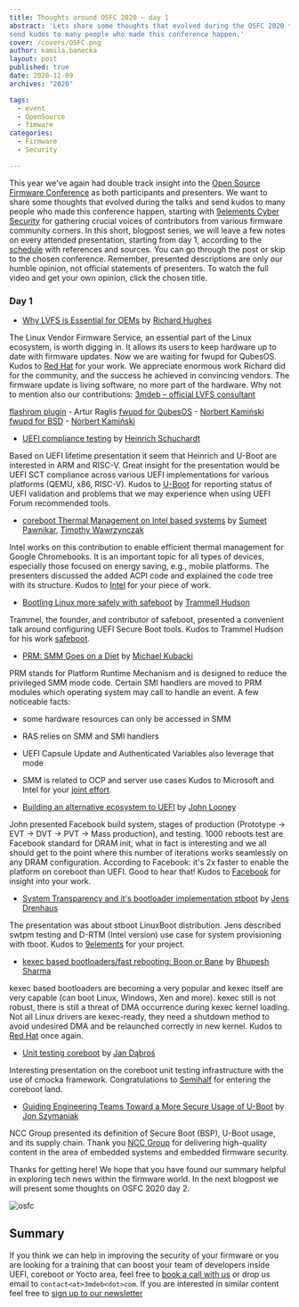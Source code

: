 ```yaml
---
title: Thoughts around OSFC 2020 – day 1
abstract: 'Lets share some thoughts that evolved during the OSFC 2020 talks and
send kudos to many people who made this conference happen.'
cover: /covers/OSFC.png
author: kamila.banecka
layout: post
published: true
date: 2020-12-09
archives: "2020"

tags:
  - event
  - OpenSource
  - fimware
categories:
  - Firmware
  - Security

---
```

This year we've again had double track insight into the [Open Source Firmware
Conference](https://osfc.io/) as both participants and presenters. We want to
share some thoughts that evolved during the talks and send kudos to many people
who made this conference happen, starting with [9elements Cyber
Security](https://9esec.io) for gathering crucial voices of contributors from
various firmware community corners. In this short, blogpost series, we will
leave a few notes on every attended presentation, starting from day 1, according
to the [schedule](https://cfp.osfc.io/osfc2020/schedule/) with references and
sources. You can go through the post or skip to the chosen conference. Remember,
presented descriptions are only our humble opinion, not official statements of
presenters. To watch the full video and get your own opinion, click the chosen
title.  

### Day 1

* [Why LVFS is Essential for OEMs](https://vimeo.com/488137809) by [Richard Hughes](https://twitter.com/hughsient)

The Linux Vendor Firmware Service, an essential part of the Linux ecosystem, is
worth digging in. It allows its users to keep hardware up to date with firmware
updates. Now we are waiting for fwupd for QubesOS. Kudos to [Red
Hat](https://2019.osfc.io/uploads/talk/paper/9/Introducing_the_Linux_vendor_Firmware_service.pdf)
for your work. We appreciate enormous work Richard did for the community, and
the success he achieved in convincing vendors. The firmware update is living
software, no more part of the hardware. Why not to mention also our contributions: [3mdeb – official LVFS consultant](https://fwupd.org/lvfs/docs/consulting)

[flashrom plugin](https://opensource.3mdeb.com/projects/fwupd.html) - Artur Raglis
[fwupd for QubesOS](https://github.com/3mdeb/qubes-fwupd) - [Norbert Kamiński](https://twitter.com/asiderr/)
[fwupd for BSD](https://github.com/3mdeb/qubes-fwupd) - [Norbert Kamiński](https://twitter.com/asiderr/)

* [UEFI compliance testing](https://vimeo.com/488138727) by [Heinrich Schuchardt](https://cfp.osfc.io/osfc2020/speaker/RXDBSA/)

Based on UEFI lifetime presentation it seem that Heinrich and U-Boot are
interested in ARM and RISC-V. Great insight for the presentation would be UEFI
SCT compliance across various UEFI implementations for various platforms (QEMU,
x86, RISC-V). Kudos to [U-Boot](https://github.com/u-boot/u-boot) for reporting
status of UEFI validation and problems that we may experience when using UEFI
Forum recommended tools.

* [coreboot Thermal Management on Intel based systems](https://vimeo.com/488143663) by [Sumeet Pawnikar](https://cfp.osfc.io/osfc2020/speaker/NTVYJH/), [Timothy Wawrzynczak](https://cfp.osfc.io/osfc2020/speaker/YZBZFU/)

Intel works on this contribution to enable efficient thermal management for
Google Chromebooks. It is an important topic for all types of devices,
especially those focused on energy saving, e.g., mobile platforms. The
presenters discussed the added ACPI code and explained the code tree with its
structure. Kudos to [Intel](https://software.intel.com/content/www/us/en/develop/articles/coreboot.html) for your piece of work.

* [Bootling Linux more safely with safeboot](https://vimeo.com/488144473) by [Trammell Hudson](https://twitter.com/qrs)

Trammel, the founder, and contributor of safeboot, presented a convenient talk
around configuring UEFI Secure Boot tools. Kudos to Trammel Hudson for his work [safeboot](https://safeboot.dev/).

* [PRM: SMM Goes on a Diet](https://vimeo.com/488136678) by [Michael Kubacki](https://cfp.osfc.io/osfc2020/speaker/9DMPTB/)

PRM stands for Platform Runtime Mechanism and is designed to reduce the
privileged SMM mode code. Certain SMI handlers are moved to PRM modules which
operating system may call to handle an event. A few noticeable facts:

* some hardware resources can only be accessed in SMM
* RAS relies on SMM and SMI handlers
* UEFI Capsule Update and Authenticated Variables also leverage that mode
* SMM is related to OCP and server use cases
Kudos to Microsoft and Intel for your [joint effort](https://www.phoronix.com/scan.php?page=news_item&px=Microsoft-PRM-OSFC-2020).

* [Building an alternative ecosystem to UEFI](https://vimeo.com/488136082) by [John Looney](https://cfp.osfc.io/osfc2020/speaker/AHQ8TJ/)

John presented Facebook build system, stages of production (Prototype -> EVT ->
DVT -> PVT -> Mass production), and testing. 1000 reboots test are Facebook
standard for DRAM init, what in fact is interesting and we all should get to the
point where this number of iterations works seamlessly on any DRAM
configuration. According to Facebook: it's 2x faster to enable the platform on
coreboot than UEFI. Good to hear that! Kudos to
[Facebook](https://github.com/facebook) for insight into your work.

* [System Transparency and it's bootloader implementation stboot](https://vimeo.com/488128723) by [Jens Drenhaus](https://twitter.com/jens_drenhaus)

The presentation was about stboot LinuxBoot distribution. Jens described swtpm
testing and D-RTM (Intel version) use case for system provisioning with tboot.
Kudos to [9elements](https://9elements.com/) for your project.

* [kexec based bootloaders/fast rebooting: Boon or Bane](https://vimeo.com/488150148) by
[Bhupesh Sharma](https://twitter.com/bhupesh_sharma)

kexec based bootloaders are becoming a very popular and kexec itself are very
capable (can boot Linux, Windows, Xen and more). kexec still is not robust,
there is still a threat of DMA occurrence during kexec kernel loading. Not all
Linux drivers are kexec-ready, they need a shutdown method to avoid undesired
DMA and be relaunched correctly in new kernel.
Kudos to [Red Hat](https://www.redhat.com/en) once again.

* [Unit testing coreboot](https://vimeo.com/488135518) by [Jan Dąbroś]()

Interesting presentation on the coreboot unit testing infrastructure with the
use of cmocka framework. Congratulations to
[Semihalf](https://www.semihalf.com/) for entering the coreboot land.

* [Guiding Engineering Teams Toward a More Secure Usage of U-Boot](https://vimeo.com/488134063) by [Jon Szymaniak](https://twitter.com/sz_jynik)

NCC Group presented its definition of Secure Boot (BSP), U-Boot usage, and its
supply chain. Thank you [NCC Group](https://www.nccgroup.com/us/) for delivering
high-quality content in the area of embedded systems and embedded firmware
security.

Thanks for getting here! We hope that you have found our summary helpful in
exploring tech news within the firmware world. In the next blogpost we will
present some thoughts on OSFC 2020 day 2.

![osfc](/img/osfc.png)

## Summary

If you think we can help in improving the security of your firmware or you are
looking for a training that can boost your team of developers inside UEFI,
coreboot or Yocto area, feel free to [book a call with
us](https://calendly.com/3mdeb/consulting-remote-meeting) or drop us email to
`contact<at>3mdeb<dot>com`. If you are interested in similar content feel free
to [sign up to our newsletter](http://eepurl.com/doF8GX)
